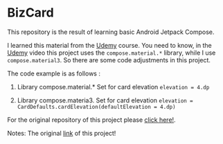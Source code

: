 # BizCard  
This repository is the result of learning basic Android Jetpack Compose.

I learned this material from the [Udemy](https://www.udemy.com/share/105sI63@nBHmRb0r4btreKibNGxvqu2dc6Vvj7RcENpFMIrxsIh4StcAX1b3756RnbxPAIWM/) course.
You need to know, in the [Udemy](https://www.udemy.com/share/105sI63@nBHmRb0r4btreKibNGxvqu2dc6Vvj7RcENpFMIrxsIh4StcAX1b3756RnbxPAIWM/) video this project uses the `compose.material.*` library, while I use `compose.material3`. So there are some code adjustments in this project.

The code example is as follows :

 1. Library compose.material.*
 Set for card elevation
 `elevation = 4.dp`
 
 2. Library compose.materia3. 
 Set for card elevation
 `elevation = CardDefaults.cardElevation(defaultElevation = 4.dp)`

For the original repository of this project please [click here!](https://github.com/pdichone/JetBizCard-Course/tree/main).

Notes:
The original [link](https://github.com/pdichone/JetBizCard-Course) of this project!
